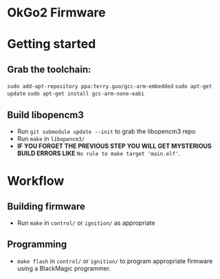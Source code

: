 OkGo2 Firmware
==============

# Getting started
## Grab the toolchain:
`sudo add-apt-repository ppa:terry.guo/gcc-arm-embedded`
`sudo apt-get update`
`sudo apt-get install gcc-arm-none-eabi`

## Build libopencm3
* Run `git submodule update --init` to grab the libopencm3 repo
* Run `make` in `libopencm3/`
* **IF YOU FORGET THE PREVIOUS STEP YOU WILL GET MYSTERIOUS BUILD ERRORS LIKE**
  `No rule to make target 'main.elf'`.

# Workflow
## Building firmware
* Run `make` in `control/` or `ignition/` as appropriate

## Programming
* `make flash` in `control/` or `ignition/` to program appropriate firmware
  using a BlackMagic programmer.

